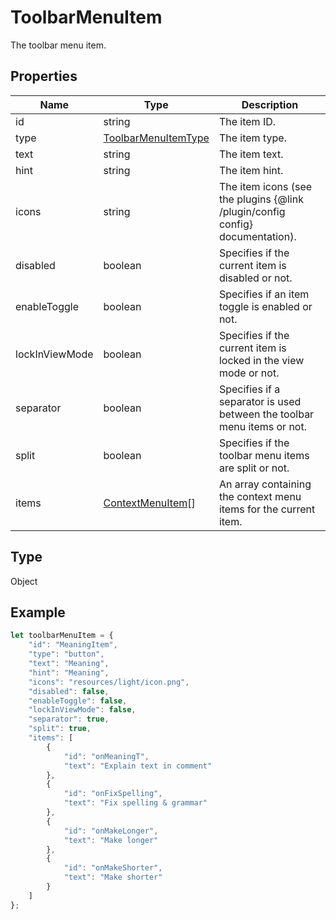 # ToolbarMenuItem

The toolbar menu item.

## Properties

| Name | Type | Description |
| ---- | ---- | ----------- |
| id | string | The item ID. |
| type | [ToolbarMenuItemType](../Enumeration/ToolbarMenuItemType.md) | The item type. |
| text | string | The item text. |
| hint | string | The item hint. |
| icons | string | The item icons (see the plugins &#123;@link /plugin/config config&#125; documentation). |
| disabled | boolean | Specifies if the current item is disabled or not. |
| enableToggle | boolean | Specifies if an item toggle is enabled or not. |
| lockInViewMode | boolean | Specifies if the current item is locked in the view mode or not. |
| separator | boolean | Specifies if a separator is used between the toolbar menu items or not. |
| split | boolean | Specifies if the toolbar menu items are split or not. |
| items | [ContextMenuItem](../Enumeration/ContextMenuItem.md)[] | An array containing the context menu items for the current item. |
## Type

Object



## Example

```javascript editor-pptx
let toolbarMenuItem = {
    "id": "MeaningItem",
    "type": "button",
    "text": "Meaning",
    "hint": "Meaning",
    "icons": "resources/light/icon.png",
    "disabled": false,
    "enableToggle": false,
    "lockInViewMode": false,
    "separator": true,
    "split": true,
    "items": [
        {
            "id": "onMeaningT",
            "text": "Explain text in comment"
        },
        {
            "id": "onFixSpelling",
            "text": "Fix spelling & grammar"
        },
        {
            "id": "onMakeLonger",
            "text": "Make longer"
        },
        {
            "id": "onMakeShorter",
            "text": "Make shorter"
        }
    ]
};
```
